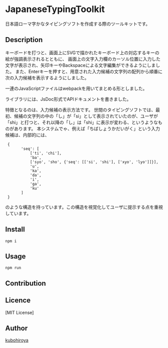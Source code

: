 JapaneseTypingToolkit
====

日本語ローマ字かなタイピングソフトを作成する際のツールキットです。

## Description

キーボードを打つと、画面上にSVGで描かれたキーボード上の対応するキーの絵が強調表示されるとともに、
画面上の文字入力欄のカーソル位置に入力した文字が表示され、矢印キーやBackspaceによる文字編集ができるようにしました。
また、Enterキーを押すと、用意された入力候補の文字列の配列から順番に次の入力候補を表示するようにしました。

一連のJavaScriptファイルはwebpackを用いてまとめる形としました。

ライブラリには、JsDoc形式でAPIドキュメントを書きました。

特徴となるのは、入力候補の表示方法です。
世間のタイピングソフトでは、最初、候補の文字列の中の「し」が「si」として表示されていたのが、ユーザが「shi」と打つと、それ以降の「し」は「shi」に表示が変わる、というようなものがあります。
本システムでゃ、例えば「ちばしょうかだいがく」という入力候補は、内部的には、


     {
           'seq': [
               ['ti', 'chi'],
               'ba',
               ['syo', 'sho', {'seq': [['si', 'shi'], ['xyo', 'lyo']]}],
               'u',
               'ka',
               'da',
               'i',
               'ga',
               'ku'
           ]
     }


のような構造を持っています。この構造を視覚化してユーザに提示する点を重視しています。


## Install

    npm i

## Usage

    npm run

## Contribution

## Licence

[MIT License]

## Author

[kubohiroya](https://github.com/kubohiroya)

